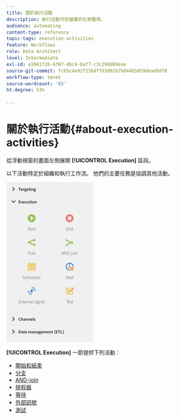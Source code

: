 ```yaml
---
title: 關於執行活動
description: 執行活動可從螢幕的左側獲得。
audience: automating
content-type: reference
topic-tags: execution-activities
feature: Workflows
role: Data Architect
level: Intermediate
exl-id: e2841f26-6f87-4bc4-baf7-c3c29dd69eae
source-git-commit: fcb5c4a92f23bdffd1082b7b044b5859dead9d70
workflow-type: tm+mt
source-wordcount: '65'
ht-degree: 53%

---
```


# 關於執行活動{#about-execution-activities}

從浮動視窗的畫面左側展開 **[!UICONTROL Execution]** 區段。

以下活動特定於組織和執行工作流。 他們的主要任務是協調其他活動。

![](assets/wkf_execution_activities.png)

**[!UICONTROL Execution]** 一節提供下列活動：

* [開始和結束](../../automating/using/start-and-end.md)
* [分支](../../automating/using/fork.md)
* [AND-join](../../automating/using/and-join.md)
* [排程器](../../automating/using/scheduler.md)
* [等待](../../automating/using/wait.md)
* [外部訊號](../../automating/using/external-signal.md)
* [測試](../../automating/using/test.md)
